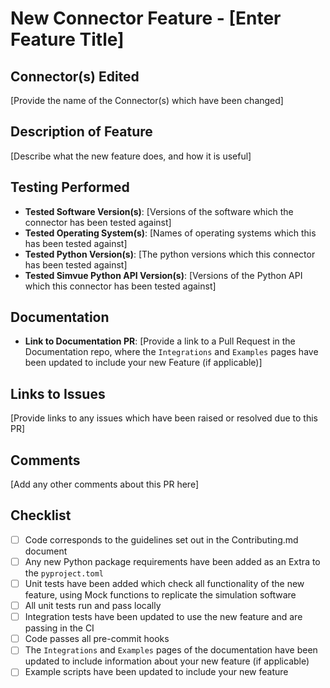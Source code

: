 # New Connector Feature - [Enter Feature Title]

## Connector(s) Edited
[Provide the name of the Connector(s) which have been changed]

## Description of Feature
[Describe what the new feature does, and how it is useful]

## Testing Performed
- **Tested Software Version(s)**: [Versions of the software which the connector has been tested against]
- **Tested Operating System(s)**: [Names of operating systems which this has been tested against]
- **Tested Python Version(s)**: [The python versions which this connector has been tested against]
- **Tested Simvue Python API Version(s)**: [Versions of the Python API which this connector has been tested against]

## Documentation
- **Link to Documentation PR**: [Provide a link to a Pull Request in the Documentation repo, where the `Integrations` and `Examples` pages have been updated to include your new Feature (if applicable)]

## Links to Issues
[Provide links to any issues which have been raised or resolved due to this PR]

## Comments
[Add any other comments about this PR here]

## Checklist
- [ ] Code corresponds to the guidelines set out in the Contributing.md document
- [ ] Any new Python package requirements have been added as an Extra to the `pyproject.toml`
- [ ] Unit tests have been added which check all functionality of the new feature, using Mock functions to replicate the simulation software
- [ ] All unit tests run and pass locally
- [ ] Integration tests have been updated to use the new feature and are passing in the CI
- [ ] Code passes all pre-commit hooks
- [ ] The `Integrations` and `Examples` pages of the documentation have been updated to include information about your new feature (if applicable)
- [ ] Example scripts have been updated to include your new feature
